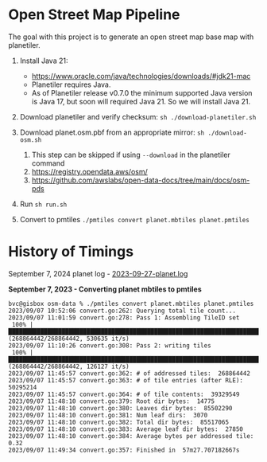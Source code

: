 
# Open Street Map Pipeline

The goal with this project is to generate an open street map base map with planetiler.

1. Install Java 21: 
    * https://www.oracle.com/java/technologies/downloads/#jdk21-mac
    * Planetiler requires Java.
    * As of Planetiler release v0.7.0 the minimum supported Java version is Java 17, but soon will required Java 21. So we will install Java 21.

1. Download planetiler and verify checksum: `sh ./download-planetiler.sh`

1. Download planet.osm.pbf from an appropriate mirror: `sh ./download-osm.sh`
    1. This step can be skipped if using `--download` in the planetiler command
    1. https://registry.opendata.aws/osm/
    1. https://github.com/awslabs/open-data-docs/tree/main/docs/osm-pds

1. Run `sh run.sh`
1. Convert to pmtiles `./pmtiles convert planet.mbtiles planet.pmtiles`


# History of Timings 

September 7, 2024 planet log - [2023-09-27-planet.log](2023-09-27-planet.log)


**September 7, 2023 - Converting planet mbtiles to pmtiles**

```
bvc@gisbox osm-data % ./pmtiles convert planet.mbtiles planet.pmtiles 
2023/09/07 10:52:06 convert.go:262: Querying total tile count...
2023/09/07 11:01:59 convert.go:278: Pass 1: Assembling TileID set
 100% |███████████████████████████████████████████████████████████████████████████████████████████████████████████████████████████████████████████████████████████████████████████████████████████████████████████| (268864442/268864442, 530635 it/s)           
2023/09/07 11:10:26 convert.go:308: Pass 2: writing tiles
 100% |██████████████████████████████████████████████████████████████████████████████████████████████████████████████████████████████████████████████████████████████████████████████████████████████████████████| (268864442/268864442, 126127 it/s)            
2023/09/07 11:45:57 convert.go:362: # of addressed tiles:  268864442
2023/09/07 11:45:57 convert.go:363: # of tile entries (after RLE):  50295214
2023/09/07 11:45:57 convert.go:364: # of tile contents:  39329549
2023/09/07 11:48:10 convert.go:379: Root dir bytes:  14775
2023/09/07 11:48:10 convert.go:380: Leaves dir bytes:  85502290
2023/09/07 11:48:10 convert.go:381: Num leaf dirs:  3070
2023/09/07 11:48:10 convert.go:382: Total dir bytes:  85517065
2023/09/07 11:48:10 convert.go:383: Average leaf dir bytes:  27850
2023/09/07 11:48:10 convert.go:384: Average bytes per addressed tile: 0.32
2023/09/07 11:49:34 convert.go:357: Finished in  57m27.707182667s
```
